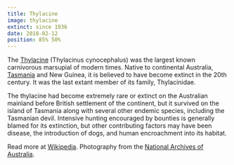 ```yaml
---
title: Thylacine
image: thylacine
extinct: since 1936
date: 2018-02-12
position: 85% 50%
---
```


The [Thylacine][1] (Thylacinus cynocephalus) was the largest known carnivorous
marsupial of modern times.  Native to continental Australia, [Tasmania][2] and
New Guinea, it is believed to have become extinct in the 20th century. It was
the last extant member of its family, Thylacinidae.

The thylacine had become extremely rare or extinct on the Australian mainland
before British settlement of the continent, but it survived on the island of
Tasmania along with several other endemic species, including the Tasmanian
devil. Intensive hunting encouraged by bounties is generally blamed for its
extinction, but other contributing factors may have been disease, the
introduction of dogs, and human encroachment into its habitat.

Read more at [Wikipedia][3]. Photography from the [National Archives of
Australia][4].

[1]: /2018/02/12/thylacine/
[2]: https://www.openstreetmap.org/#map=6/-41.270/144.360
[3]: https://en.wikipedia.org/wiki/Thylacine
[4]: http://www.naa.gov.au/about-us/media/images/records-about-tasmania/image03.aspx
